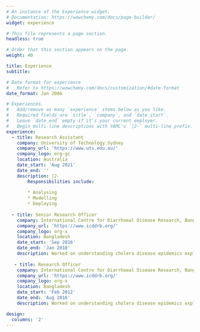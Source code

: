 ```yaml
---
# An instance of the Experience widget.
# Documentation: https://wowchemy.com/docs/page-builder/
widget: experience

# This file represents a page section.
headless: true

# Order that this section appears on the page.
weight: 40

title: Experience
subtitle:

# Date format for experience
#   Refer to https://wowchemy.com/docs/customization/#date-format
date_format: Jan 2006

# Experiences.
#   Add/remove as many `experience` items below as you like.
#   Required fields are `title`, `company`, and `date_start`.
#   Leave `date_end` empty if it's your current employer.
#   Begin multi-line descriptions with YAML's `|2-` multi-line prefix.
experience:
  - title: Research Assistant
    company: University of Technology Sydney
    company_url: 'https://www.uts.edu.au/'
    company_logo: org-gc
    location: Australia
    date_start: 'Aug 2021'
    date_end: ''
    description: |2-
        Responsibilities include:
        
        * Analysing
        * Modelling
        * Deploying
        
  - title: Senior Research Officer
    company: International Centre for Diarrhoeal Disease Research, Bangladesh
    company_url: 'https://www.icddrb.org/'
    company_logo: org-x
    location: Bangladesh
    date_start: 'Sep 2016'
    date_end: 'Jan 2018'
    description: Worked on understanding cholera disease epidemics exploiting molecular interaction of cholera pathogens and their bacteriophages
    
   - title: Research Officer
    company: International Centre for Diarrhoeal Disease Research, Bangladesh
    company_url: 'https://www.icddrb.org/'
    company_logo: org-x
    location: Bangladesh
    date_start: 'Feb 2012'
    date_end: 'Aug 2016'
    description: Worked on understanding cholera disease epidemics exploiting molecular interaction of cholera pathogens and their bacteriophages

design:
  columns: '2'
---
```

